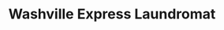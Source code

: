 ---
title: "Washville Express Laundromat"
url: /cleveland/washville-express-laundromat/
shop: laundry
---